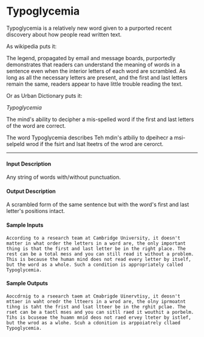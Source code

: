 # Typoglycemia
Typoglycemia is a relatively new word given to a purported recent discovery about how people read written text.

As wikipedia puts it:

The legend, propagated by email and message boards, purportedly demonstrates that readers can understand the meaning of words in a sentence even when the interior letters of each word are scrambled. As long as all the necessary letters are present, and the first and last letters remain the same, readers appear to have little trouble reading the text.

Or as Urban Dictionary puts it:

*Typoglycemia*

The mind's ability to decipher a mis-spelled word if the first and last letters of the word are correct.

The word Typoglycemia describes Teh mdin's atbiliy to dpeihecr a msi-selpeld wrod if the fsirt and lsat lteetrs of the wrod are cerorct.
___

#### Input Description

Any string of words with/without punctuation.

#### Output Description

A scrambled form of the same sentence but with the word's first and last letter's positions intact.

#### Sample Inputs
```
According to a research team at Cambridge University, it doesn't matter in what order the letters in a word are, the only important thing is that the first and last letter be in the right place. The rest can be a total mess and you can still read it without a problem. This is because the human mind does not read every letter by itself, but the word as a whole. Such a condition is appropriately called Typoglycemia.
```
#### Sample Outputs
```
Aoccdrnig to a rseearch taem at Cmabrigde Uinervtisy, it deosn't mttaer in waht oredr the ltteers in a wrod are, the olny iprmoatnt tihng is taht the frist and lsat ltteer be in the rghit pclae. The rset can be a taotl mses and you can sitll raed it wouthit a porbelm. Tihs is bcuseae the huamn mnid deos not raed ervey lteter by istlef, but the wrod as a wlohe. Scuh a cdonition is arppoiatrely cllaed Typoglycemia.
```
